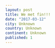 ```yaml
---
layout: post
title: We met fin!!!
date: "2017-03-12"
city: Unknown
country: Unknown
continent: Unknown
published: 1
---
```

